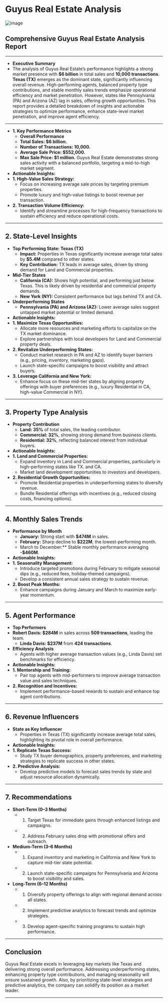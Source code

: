 # Guyus Real Estate Analysis

![image](https://github.com/user-attachments/assets/efb23e11-c113-4ca8-b5a6-7fa7cd1a5228)

## Comprehensive Guyus Real Estate Analysis Report
________________________________________
- **Executive Summary**
- The analysis of Guyus Real Estate’s performance highlights a strong market presence with **$6 billion** in total sales and **10,000 transactions**. **Texas (TX)** emerges as the dominant state, significantly influencing overall revenue. High-performing agents, balanced property type contributions, and stable monthly sales trends emphasize operational efficiency and market penetration. However, states like Pennsylvania (PA) and Arizona (AZ) lag in sales, offering growth opportunities. This report provides a detailed breakdown of insights and actionable strategies to optimize performance, enhance state-level market penetration, and improve agent efficiency.
________________________________________
- **1. Key Performance Metrics**
  - **Overall Performance**
  - **Total Sales: $6 billion.**
  - **Number of Transactions: 10,000.**
  - **Average Sale Price: $552,000.**
  - **Max Sale Price: $1 million.**
Guyus Real Estate demonstrates strong sales activity with a balanced portfolio, targeting a mid-to-high market segment.
- **Actionable Insights:**
- **1.	High-Value Sales Strategy:**
  - Focus on increasing average sale prices by targeting premium properties.
  - Promote luxury and high-value listings to boost revenue per transaction.
- **2.	Transaction Volume Efficiency:**
  - Identify and streamline processes for high-frequency transactions to sustain efficiency and reduce operational costs.
________________________________________
## 2. State-Level Insights
- **Top Performing State: Texas (TX)**
  - **Impact:** Properties in Texas significantly increase average total sales by **$5.4M** compared to other states.
  - **Key Contribution:** TX leads in average sales, driven by strong demand for Land and Commercial properties.
- **Mid-Tier States**
  - **California (CA):** Shows high potential, and performing just below Texas. This is likely driven by residential and commercial property demands.
  - **New York (NY):** Consistent performance but lags behind TX and CA.
- **Underperforming States**
  - **Pennsylvania (PA) and Arizona (AZ):** Lower average sales suggest untapped market potential or limited demand.
- **Actionable Insights:**
- **1.	Maximize Texas Opportunities:**
  - Allocate more resources and marketing efforts to capitalize on the TX market dominance.
  - Explore partnerships with local developers for Land and Commercial property deals.
- **2.	Revitalize Underperforming States:**
  - Conduct market research in PA and AZ to identify buyer barriers (e.g., pricing, inventory, marketing gaps).
  - Launch state-specific campaigns to boost visibility and attract buyers.
- **3.	Leverage California and New York:**
  - Enhance focus on these mid-tier states by aligning property offerings with buyer preferences (e.g., luxury Residential in CA, high-value Commercial in NY).
________________________________________
## 3. Property Type Analysis
- **Property Contribution**
  - **Land: 35%** of total sales, the leading contributor.
  - **Commercial: 32%**, showing strong demand from business clients.
  - **Residential: 32%**, reflecting balanced interest from individual buyers.
- **Actionable Insights:**
- **1.	Land and Commercial Properties:**
  - Expand inventory in Land and Commercial properties, particularly in high-performing states like TX. and CA.
  - Market land development opportunities to investors and developers.
- **2.	Residential Growth Opportunities:**
  - Promote Residential properties in underperforming states to diversify revenue.
  - Bundle Residential offerings with incentives (e.g., reduced closing costs, financing options).
________________________________________
## 4. Monthly Sales Trends
- **Performance by Month**
  - **January:** Strong start with **$474M** in sales.
  - **February:** Sharp decline to **$222M**, the lowest-performing month.
  - March to December:** Stable monthly performance averaging **-$460M**.
- **Actionable Insights:**
- **1.	Seasonality Management:**
  - Introduce targeted promotions during February to mitigate seasonal dips (e.g., reduced fees, holiday-themed campaigns).
  - Develop a consistent annual sales strategy to sustain revenue.
- **2.	Boost Peak Months:**
  - Enhance campaigns during January and March to maximize early-year momentum.
________________________________________
## 5. Agent Performance
- **Top Performers**
- **Robert Davis: $284M** in sales across **509 transactions**, leading the team.
  - **Linda Davis: $237M** from **424 transactions**.
- **Efficiency Analysis**
  - Agents with higher average transaction values (e.g., Linda Davis) set benchmarks for efficiency.
- **Actionable Insights:**
- **1.	Mentorship and Training:**
  - Pair top agents with mid-performers to improve average transaction value and sales techniques.
- **2.	Recognition and Incentives:**
  - Implement performance-based rewards to sustain and enhance top agent contributions.
________________________________________
## 6. Revenue Influencers
- **State as Key Influencer**
  - Properties in Texas (TX) significantly increase average total sales, highlighting its pivotal role in overall performance.
- **Actionable Insights:**
- **1.	Replicate Texas Success:**
  - Study TX buyer demographics, property preferences, and marketing strategies to replicate success in other states.
- **2.	Predictive Analysis:**
  - Develop predictive models to forecast sales trends by state and adjust resource allocation dynamically.
________________________________________
## 7. Recommendations
- **Short-Term (0–3 Months)**
  - 1.	Target Texas for immediate gains through enhanced listings and campaigns.
  - 2.	Address February sales drop with promotional offers and outreach.
- **Medium-Term (3–6 Months)**
  - 1.	Expand inventory and marketing in California and New York to capture mid-tier state potential.
  - 2.	Launch state-specific campaigns for Pennsylvania and Arizona to boost visibility and sales.
- **Long-Term (6–12 Months)**
  - 1.	Diversify property offerings to align with regional demand across all states.
  - 2.	Implement predictive analytics to forecast trends and optimize strategies.
  - 3.	Develop agent-specific training programs to sustain high performance.
________________________________________
## Conclusion
Guyus Real Estate excels in leveraging key markets like Texas and delivering strong overall performance. Addressing underperforming states, enhancing property type contributions, and managing seasonality will ensure sustained growth. Also, by prioritizing state-level strategies and predictive analytics, the company can solidify its position as a market leader.
________________________________________

